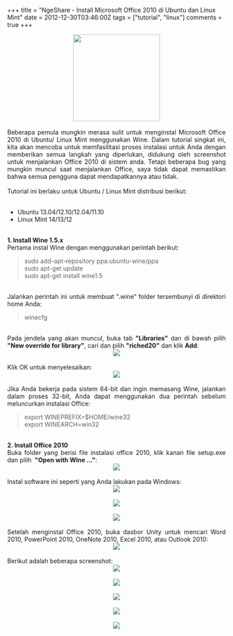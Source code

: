 +++
title = "NgeShare - Install Microsoft Office 2010 di Ubuntu dan Linux Mint"
date = 2012-12-30T03:46:00Z
tags = ["tutorial", "linux"]
comments = true
+++

<center><img border="0" data-original-height="225" data-original-width="225" height="200" src="https://1.bp.blogspot.com/-Qbei9rS22EQ/W--QFRiSMgI/AAAAAAAASc4/oiVwCupF6Gk_zB4tLpYnb7qB_b05VQ5SACLcBGAs/s200/office.jpg" width="200" /></center><br />
<div style="text-align: justify;">Beberapa pemula mungkin merasa sulit untuk menginstal Microsoft Office 2010 di Ubuntu/ Linux Mint menggunakan Wine. Dalam tutorial singkat ini, kita akan mencoba untuk memfasilitasi proses instalasi untuk Anda dengan memberikan semua langkah yang diperlukan, didukung oleh screenshot untuk menjalankan Office 2010 di sistem anda. Tetapi beberapa bug yang mungkin muncul saat menjalankan Office, saya tidak dapat memastikan bahwa semua pengguna dapat mendapatkannya atau tidak.<br /><br />
Tutorial ini berlaku untuk Ubuntu / Linux Mint distribusi berikut:<br /><br />
<ul style="text-align: justify;"><li>Ubuntu 13.04/12.10/12.04/11.10</li><li>Linux Mint 14/13/12</li></ul><br />
<b>1. Install Wine 1.5.x</b><br />
Pertama instal Wine dengan menggunakan perintah berikut:<br />
<blockquote>sudo add-apt-repository ppa:ubuntu-wine/ppa<br />sudo apt-get update<br />sudo apt-get install wine1.5</blockquote><br />
Jalankan perintah ini untuk membuat ".wine" folder tersembunyi di direktori home Anda:<br />
<blockquote class="tr_bq">winecfg</blockquote><br />
Pada jendela yang akan muncul, buka tab <b>"Libraries"</b> dan di bawah pilih <b>"New override for library"</b>, cari dan pilih <b>"riched20"</b> dan klik <b>Add</b>:<br />
<center><img border="0" src="https://1.bp.blogspot.com/-VoGjt9PgmUI/UN9TwRoP6YI/AAAAAAAAApo/Xv1uxbOUaiY/s1600/winecfg.png" /></center><br />
Klik OK untuk menyelesaikan:<br />
<center><img border="0" src="https://3.bp.blogspot.com/-bP7W3dcVcnA/UN9UAt_ODvI/AAAAAAAAApw/iLLulDkKjNE/s1600/winecfg-1.png" /></center><br />
Jika Anda bekerja pada sistem 64-bit dan ingin memasang Wine, jalankan dalam proses 32-bit, Anda dapat menggunakan dua perintah sebelum meluncurkan instalasi Office:<br />
<blockquote class="tr_bq">export WINEPREFIX=$HOME/wine32<br />export WINEARCH=win32</blockquote><br />
<b>2. Install Office 2010</b><br />Buka folder yang berisi file instalasi office 2010, klik kanan file setup.exe dan pilih &nbsp;<b>"Open with Wine ..."</b>:<br />
<center><img border="0" src="https://1.bp.blogspot.com/-N3nW8Tr7spU/UN9UvZ3uL7I/AAAAAAAAAp4/rQO9AbSwQvo/s1600/wine-office2010-7.png" /></center><br />
Instal software ini seperti yang Anda lakukan pada Windows:<br />
<center><img border="0" src="https://2.bp.blogspot.com/-yIGamez_Y4Q/UN9VP8alpWI/AAAAAAAAAqA/Gs0t0HoO_2g/s1600/wine-office2010-1.png" /></center><br />
<center><img border="0" src="https://3.bp.blogspot.com/-vM9f0dE8qrE/UN9VQ0eJgtI/AAAAAAAAAqE/W04SXaIgsrk/s1600/wine-office2010-2.png" /></center><br />
<center><img border="0" src="https://4.bp.blogspot.com/-pfttt9x82lM/UN9VSSQzSII/AAAAAAAAAqQ/pp9ZupjaEYo/s1600/wine-office2010-3.png" /></center><br />
Setelah menginstal Office 2010, buka dasbor Unity untuk mencari Word 2010, PowerPoint 2010, OneNote 2010, Excel 2010, atau Outlook 2010:<br />
<center><img border="0" src="https://3.bp.blogspot.com/-LblNd4yheJc/UN9VgrxFoBI/AAAAAAAAAqY/4v_8nHv7SoA/s1600/wine-office2010-4.png" /></center><br />
Berikut adalah beberapa screenshot:<br />
<center><img border="0" src="https://4.bp.blogspot.com/-HWR-HlWTjyo/UN9WOzWYzyI/AAAAAAAAAqk/DRfOrGMSpLw/s1600/wine-office2010-OneNote.png" /></center><br />
<center><img border="0" src="https://3.bp.blogspot.com/-QhzYuJ072SQ/UN9WQehtUqI/AAAAAAAAAqs/tRAdGljmXVc/s1600/wine-office2010-excel.png.png" /></center><br />
<center><img border="0" src="https://1.bp.blogspot.com/-WluVPglyUnU/UN9WRnKXE6I/AAAAAAAAAq0/1J65zxm7a1o/s1600/wine-office2010-outlook.png" /></center><br />
<center><img border="0" src="https://4.bp.blogspot.com/-i4-IJuWKXNE/UN9WTI29NbI/AAAAAAAAAq8/GowaBW8JCwQ/s1600/wine-office2010-powerpoint.png.png" /></center><br />
<center><img border="0" src="https://4.bp.blogspot.com/-leAgioH--1Y/UN9WUT1ly5I/AAAAAAAAArE/L88FEcSt7CE/s1600/wine-office2010-word.png.png" /></center></div>
